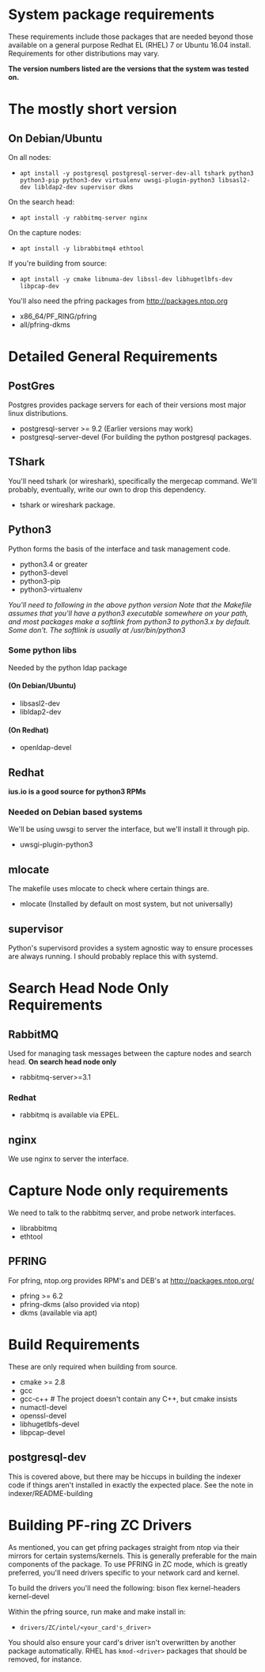 # System package requirements
These requirements include those packages that are needed beyond those available on 
a general purpose Redhat EL (RHEL) 7 or Ubuntu 16.04 install. Requirements for other distributions may vary.

__The version numbers listed are the versions that the system was tested on.__

# The mostly short version

## On Debian/Ubuntu
On all nodes:
 - `apt install -y postgresql postgresql-server-dev-all tshark python3 python3-pip python3-dev virtualenv uwsgi-plugin-python3 libsasl2-dev libldap2-dev supervisor dkms`

On the search head:
 - `apt install -y rabbitmq-server nginx`

On the capture nodes:
 - `apt install -y librabbitmq4 ethtool`

If you're building from source:
 - `apt install -y cmake libnuma-dev libssl-dev libhugetlbfs-dev libpcap-dev`

You'll also need the pfring packages from http://packages.ntop.org
 - x86\_64/PF\_RING/pfring 
 - all/pfring-dkms 

# Detailed General Requirements
## PostGres
Postgres provides package servers for each of their versions most major linux distributions.
 - postgresql-server >= 9.2 (Earlier versions may work)
 - postgresql-server-devel  (For building the python postgresql packages.

## TShark
You'll need tshark (or wireshark), specifically the mergecap command. We'll probably, eventually, write our own to drop this dependency.
 - tshark or wireshark package.

## Python3
Python forms the basis of the interface and task management code.
 - python3.4 or greater
 - python3-devel
 - python3-pip
 - python3-virtualenv

*You'll need to following in the above python version
Note that the Makefile assumes that you'll have a python3 executable somewhere on your path, 
  and most packages make a softlink from python3 to python3.x by default. Some don't.
The softlink is usually at /usr/bin/python3*

### Some python libs
Needed by the python ldap package

#### (On Debian/Ubuntu)
 - libsasl2-dev
 - libldap2-dev

#### (On Redhat)
 - openldap-devel

## Redhat
  __ius.io is a good source for python3 RPMs__

### Needed on Debian based systems
We'll be using uwsgi to server the interface, but we'll install it through pip.
 - uwsgi-plugin-python3

## mlocate
The makefile uses mlocate to check where certain things are. 
 - mlocate (Installed by default on most system, but not universally)

## supervisor
Python's supervisord provides a system agnostic way to ensure processes are always running.
I should probably replace this with systemd.

# Search Head Node Only Requirements

## RabbitMQ
Used for managing task messages between the capture nodes and search head.
__On search head node only__
 - rabbitmq-server>=3.1 

### Redhat
 - rabbitmq is available via EPEL.

## nginx
We use nginx to server the interface.

# Capture Node only requirements
We need to talk to the rabbitmq server, and probe network interfaces.
 - librabbitmq
 - ethtool

## PFRING
For pfring, ntop.org provides RPM's and DEB's at http://packages.ntop.org/
 - pfring  >= 6.2
 - pfring-dkms (also provided via ntop)
 - dkms (available via apt)

# Build Requirements
These are only required when building from source.
 - cmake >= 2.8
 - gcc
 - gcc-c++  # The project doesn't contain any C++, but cmake insists
 - numactl-devel
 - openssl-devel
 - libhugetlbfs-devel
 - libpcap-devel

## postgresql-dev
This is covered above, but there may be hiccups in building the indexer code if things
aren't installed in exactly the expected place. See the note in indexer/README-building

# Building PF-ring ZC Drivers
As mentioned, you can get pfring packages straight from ntop via their mirrors for certain systems/kernels. This is generally preferable for the main components of the package. To use PFRING in ZC mode, which is greatly preferred, you'll need drivers specific to your network card and kernel.

To build the drivers you'll need the following:
bison 
flex 
kernel-headers
kernel-devel

Within the pfring source, run make and make install in:
 - `drivers/ZC/intel/<your_card's_driver>`

You should also ensure your card's driver isn't overwritten by another package automatically. RHEL has `kmod-<driver>` packages that should be removed, for instance.
